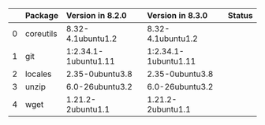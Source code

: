 <!-- markdown-link-check-disable -->

|    | Package   | Version in 8.2.0     | Version in 8.3.0     | Status   |
|---:|:----------|:---------------------|:---------------------|:---------|
|  0 | coreutils | 8.32-4.1ubuntu1.2    | 8.32-4.1ubuntu1.2    |          |
|  1 | git       | 1:2.34.1-1ubuntu1.11 | 1:2.34.1-1ubuntu1.11 |          |
|  2 | locales   | 2.35-0ubuntu3.8      | 2.35-0ubuntu3.8      |          |
|  3 | unzip     | 6.0-26ubuntu3.2      | 6.0-26ubuntu3.2      |          |
|  4 | wget      | 1.21.2-2ubuntu1.1    | 1.21.2-2ubuntu1.1    |          |